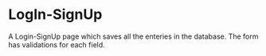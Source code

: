 # LogIn-SignUp
A Login-SignUp page which saves all the enteries in the database.
The form has validations for each field.
